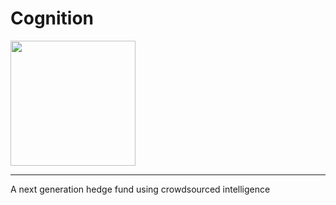 # Cognition

<img src="https://i.imgur.com/Jivpygo.png" width="200">


-----------------------

A next generation hedge fund using crowdsourced intelligence
